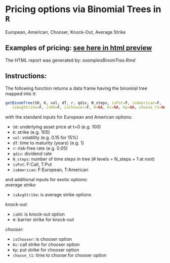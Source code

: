 # Pricing options via Binomial Trees in `R`
European, American, Chooser, Knock-Out, Average Strike

## Examples of pricing: [see here in html preview](https://htmlpreview.github.io/?https://github.com/nicolaivicol/binomial-tree-options-R/blob/master/examplesBinomTree.html)
The HTML report was generated by: *examplesBinomTree.Rmd*

## Instructions:

The following function returns a data frame having the binomial tree mapped into it:

```R
getBinomTree(S0, K, vol, dT, r, qdiv, N_steps, isPut=F, isAmerican=F, 
   isAvgStrike=F, isKO=F, isChooser=F, H=NA, Kc=NA, Kp=NA, choose_t1=NA)
```

with the standard inputs for European and American options:    
- `S0`:  underlying asset price at t=0 (e.g. 100)
- `K`:  strike (e.g. 105)
- `vol`:  volatility (e.g. 0.15 for 15%)     
- `dT`:  time to maturity (years) (e.g. 1)
- `r`:  risk-free rate (e.g. 0.05)
- `qdiv`:  dividend rate
- `N_steps`:  number of time steps in tree (# levels = N_steps + 1 at root)
- `isPut`:  F:Call, T:Put
- `isAmerican`:  F:European, T:American   

and additional inputs for exotic options:  
*average strike:*    
- `isAvgStrike`: is average strike options

*knock-out:*    
- `isKO`:  is knock-out option
- `H`:  barrier strike for knock-out

*chooser:*     
- `isChooser`:  is chooser option
- `Kc`:  call strike for chooser option
- `Kp`:  put strike for chooser option
- `choose_t1`:  time to choose for chooser option
